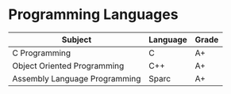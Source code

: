 # Programming Languages

| Subject | Language | Grade
|------|------|-------|
| C Programming | C   | A+| 
| Object Oriented Programming | C++   | A+ |
| Assembly Language Programming | Sparc   | A+ |

